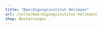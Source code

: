 ```yaml
---
title: "Beerdigungsinstitut Hellmann"
url: /celle/beerdigungsinstitut-hellmann/
shop: Bestattungen
---
```

